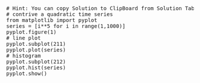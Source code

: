 <pre class="file" data-target="clipboard">
# Hint: You can copy Solution to ClipBoard from Solution Tab
# contrive a quadratic time series
from matplotlib import pyplot
series = [i**5 for i in range(1,1000)]
pyplot.figure(1)
# line plot
pyplot.subplot(211)
pyplot.plot(series)
# histogram
pyplot.subplot(212)
pyplot.hist(series)
pyplot.show()

</pre>
